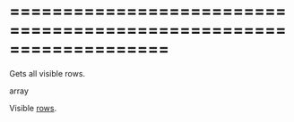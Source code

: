 <!--**
/*-------------------------------------------
    Auto-generated file. Do not modify.
-------------------------------------------

**-->
===================================================================
===================================================================

<!--shortDescription-->
Gets all visible rows.
<!--/shortDescription-->

<!--returnType-->array<!--/returnType-->
<!--returnDescription-->
Visible <a href="/Documentation/17_1/Guide/Widgets/DataGrid/Visual_Elements/#Grid_Rows">rows</a>.
<!--/returnDescription-->

<!--fullDescription-->

<!--/fullDescription-->